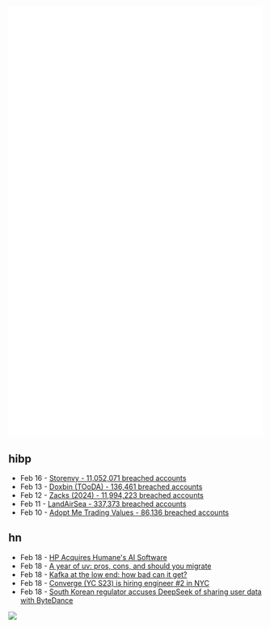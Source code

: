 ![Metrics](https://raw.githubusercontent.com/phixion/phixion/master/metrics.svg)

## hibp

<!--
for https://github.com/phixion/phixion/blob/main/.github/workflows/feeds.yml
-->
<!--START_SECTION:haveibeenpwnd-->
- Feb 16 - [Storenvy - 11,052,071 breached accounts](https://haveibeenpwned.com/PwnedWebsites#Storenvy)
- Feb 13 - [Doxbin (TOoDA) - 136,461 breached accounts](https://haveibeenpwned.com/PwnedWebsites#DoxbinTOoDA)
- Feb 12 - [Zacks (2024) - 11,994,223 breached accounts](https://haveibeenpwned.com/PwnedWebsites#Zacks2024)
- Feb 11 - [LandAirSea - 337,373 breached accounts](https://haveibeenpwned.com/PwnedWebsites#LandAirSea)
- Feb 10 - [Adopt Me Trading Values - 86,136 breached accounts](https://haveibeenpwned.com/PwnedWebsites#AdoptMeTradingValues)
<!--END_SECTION:haveibeenpwnd-->

## hn

<!--
for https://github.com/phixion/phixion/blob/main/.github/workflows/feeds.yml
-->
<!--START_SECTION:hn-->
- Feb 18 - [HP Acquires Humane's AI Software](https://humane.com/media/humane-hp)
- Feb 18 - [A year of uv: pros, cons, and should you migrate](https://www.bitecode.dev/p/a-year-of-uv-pros-cons-and-should)
- Feb 18 - [Kafka at the low end: how bad can it get?](https://broot.ca/kafka-at-the-low-end.html)
- Feb 18 - [Converge (YC S23) is hiring engineer #2 in NYC](https://jobs.gem.com/converge/am9icG9zdDreA6I3WJ4ZJ1Yx_WHS5zKP)
- Feb 18 - [South Korean regulator accuses DeepSeek of sharing user data with ByteDance](https://www.bbc.com/news/articles/c4gex0x87g4o)
<!--END_SECTION:hn-->

<!--
for https://yhype.me
-->
![](https://hit.yhype.me/github/profile?user_id=13013670)
